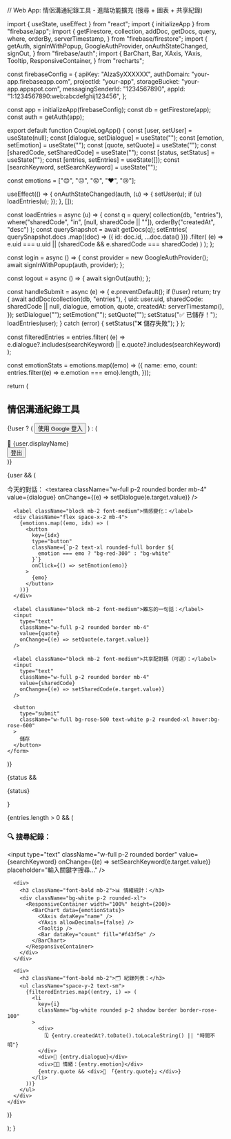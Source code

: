 // Web App: 情侶溝通紀錄工具 - 進階功能擴充 (搜尋 + 圖表 + 共享紀錄)

import { useState, useEffect } from "react"; import { initializeApp } from "firebase/app"; import { getFirestore, collection, addDoc, getDocs, query, where, orderBy, serverTimestamp, } from "firebase/firestore"; import { getAuth, signInWithPopup, GoogleAuthProvider, onAuthStateChanged, signOut, } from "firebase/auth"; import { BarChart, Bar, XAxis, YAxis, Tooltip, ResponsiveContainer, } from "recharts";

const firebaseConfig = { apiKey: "AIzaSyXXXXXX", authDomain: "your-app.firebaseapp.com", projectId: "your-app", storageBucket: "your-app.appspot.com", messagingSenderId: "1234567890", appId: "1:1234567890:web:abcdefghij123456", };

const app = initializeApp(firebaseConfig); const db = getFirestore(app); const auth = getAuth(app);

export default function CoupleLogApp() { const [user, setUser] = useState(null); const [dialogue, setDialogue] = useState(""); const [emotion, setEmotion] = useState(""); const [quote, setQuote] = useState(""); const [sharedCode, setSharedCode] = useState(""); const [status, setStatus] = useState(""); const [entries, setEntries] = useState([]); const [searchKeyword, setSearchKeyword] = useState("");

const emotions = ["😊", "😐", "😟", "❤️", "😢"];

useEffect(() => { onAuthStateChanged(auth, (u) => { setUser(u); if (u) loadEntries(u); }); }, []);

const loadEntries = async (u) => { const q = query( collection(db, "entries"), where("sharedCode", "in", [null, sharedCode || ""]), orderBy("createdAt", "desc") ); const querySnapshot = await getDocs(q); setEntries( querySnapshot.docs .map((doc) => ({ id: doc.id, ...doc.data() })) .filter( (e) => e.uid === u.uid || (sharedCode && e.sharedCode === sharedCode) ) ); };

const login = async () => { const provider = new GoogleAuthProvider(); await signInWithPopup(auth, provider); };

const logout = async () => { await signOut(auth); };

const handleSubmit = async (e) => { e.preventDefault(); if (!user) return; try { await addDoc(collection(db, "entries"), { uid: user.uid, sharedCode: sharedCode || null, dialogue, emotion, quote, createdAt: serverTimestamp(), }); setDialogue(""); setEmotion(""); setQuote(""); setStatus("✅ 已儲存！"); loadEntries(user); } catch (error) { setStatus("❌ 儲存失敗"); } };

const filteredEntries = entries.filter( (e) => e.dialogue?.includes(searchKeyword) || e.quote?.includes(searchKeyword) );

const emotionStats = emotions.map((emo) => ({ name: emo, count: entries.filter((e) => e.emotion === emo).length, }));

return ( <div className="p-4 max-w-md mx-auto bg-pink-100 rounded-2xl shadow-lg mt-8"> <h2 className="text-2xl font-bold text-center text-rose-600 mb-4"> 情侶溝通紀錄工具 </h2>

{!user ? (
    <button
      onClick={login}
      className="w-full bg-green-500 text-white p-2 rounded-xl mb-4"
    >
      使用 Google 登入
    </button>
  ) : (
    <div className="mb-4 text-sm text-center">
      👤 {user.displayName} <br />
      <button
        onClick={logout}
        className="text-blue-600 underline mt-1"
      >
        登出
      </button>
    </div>
  )}

  {user && (
    <form onSubmit={handleSubmit}>
      <label className="block mb-2 font-medium">今天的對話：</label>
      <textarea
        className="w-full p-2 rounded border mb-4"
        value={dialogue}
        onChange={(e) => setDialogue(e.target.value)}
      />

      <label className="block mb-2 font-medium">情感變化：</label>
      <div className="flex space-x-2 mb-4">
        {emotions.map((emo, idx) => (
          <button
            key={idx}
            type="button"
            className={`p-2 text-xl rounded-full border ${
              emotion === emo ? "bg-red-300" : "bg-white"
            }`}
            onClick={() => setEmotion(emo)}
          >
            {emo}
          </button>
        ))}
      </div>

      <label className="block mb-2 font-medium">難忘的一句話：</label>
      <input
        type="text"
        className="w-full p-2 rounded border mb-4"
        value={quote}
        onChange={(e) => setQuote(e.target.value)}
      />

      <label className="block mb-2 font-medium">共享配對碼（可選）：</label>
      <input
        type="text"
        className="w-full p-2 rounded border mb-4"
        value={sharedCode}
        onChange={(e) => setSharedCode(e.target.value)}
      />

      <button
        type="submit"
        className="w-full bg-rose-500 text-white p-2 rounded-xl hover:bg-rose-600"
      >
        儲存
      </button>
    </form>
  )}

  {status && <p className="mt-4 text-center text-sm">{status}</p>}

  {entries.length > 0 && (
    <div className="mt-6 space-y-4">
      <div>
        <h3 className="font-bold mb-2">🔍 搜尋紀錄：</h3>
        <input
          type="text"
          className="w-full p-2 rounded border"
          value={searchKeyword}
          onChange={(e) => setSearchKeyword(e.target.value)}
          placeholder="輸入關鍵字搜尋..."
        />
      </div>

      <div>
        <h3 className="font-bold mb-2">📊 情緒統計：</h3>
        <div className="bg-white p-2 rounded-xl">
          <ResponsiveContainer width="100%" height={200}>
            <BarChart data={emotionStats}>
              <XAxis dataKey="name" />
              <YAxis allowDecimals={false} />
              <Tooltip />
              <Bar dataKey="count" fill="#f43f5e" />
            </BarChart>
          </ResponsiveContainer>
        </div>
      </div>

      <div>
        <h3 className="font-bold mb-2">🗂️ 紀錄列表：</h3>
        <ul className="space-y-2 text-sm">
          {filteredEntries.map((entry, i) => (
            <li
              key={i}
              className="bg-white rounded p-2 shadow border border-rose-100"
            >
              <div>
                🗓️ {entry.createdAt?.toDate().toLocaleString() || "時間不明"}
              </div>
              <div>💬 {entry.dialogue}</div>
              <div>😶‍🌫️ 情緒：{entry.emotion}</div>
              {entry.quote && <div>🔖 「{entry.quote}」</div>}
            </li>
          ))}
        </ul>
      </div>
    </div>
  )}
</div>

); }
